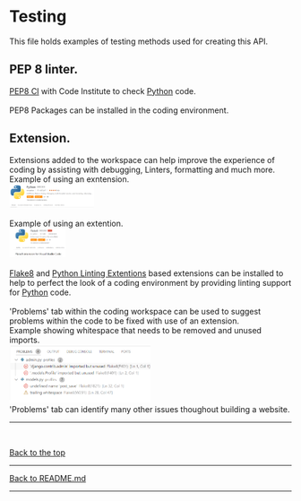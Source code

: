 # Testing
This file holds examples of testing methods used for creating this API.

## PEP 8 linter.

[PEP8 CI](https://pep8ci.herokuapp.com/) with Code Institute to check [Python](https://www.python.org) code.<br>
<br>
PEP8 Packages can be installed in the coding environment.<br>

## Extension.
Extensions added to the workspace can help improve the experience of coding by assisting with debugging, Linters, formatting and much more. <br>
Example of using an exntension.<br>
<img src="assets/images/readme-images/pyex.png" width=30% height=30%><br>
<br>
Example of using an extention.<br>
<img src="assets/images/readme-images/flake8.png" width=20% height=20%><br>
<br>
[Flake8](https://flake8.pycqa.org/en/latest/) and [Python Linting Extentions](https://code.visualstudio.com/docs/python/linting) based extensions can be installed to help to perfect the look of a coding environment by providing linting support for [Python](https://www.python.org/) code.<br>
<br>
'Problems' tab within the coding workspace can be used to suggest problems within the code to be fixed with use of an extension.<br>
Example showing whitespace that needs to be removed and unused imports.<br>
<img src="assets/images/readme-images/problemstab.png" width="50%" height="50%">
<br>
'Problems' tab can identify many other issues thoughout building a website.<br>

<hr>


<br>

[Back to the top](#testing)


<hr>

[Back to README.md](README.md)

<hr>